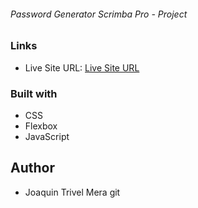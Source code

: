 ###### Password Generator Scrimba Pro - Project

### Links

- Live Site URL: [Live Site URL](https://phenomenal-jelly-fa3fb5.netlify.app/)

### Built with

- CSS
- Flexbox
- JavaScript

## Author

- Joaquin Trivel Mera
  git

